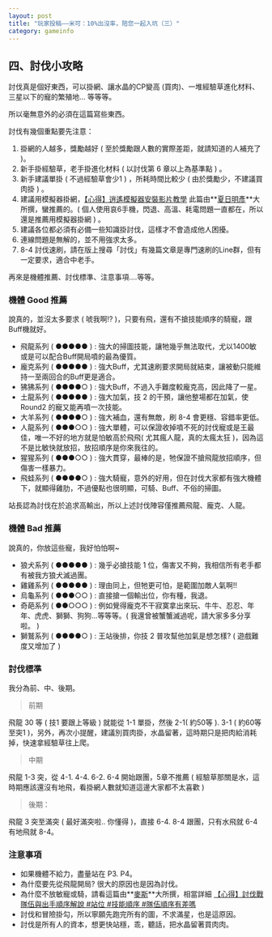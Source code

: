 ```yaml
---
layout: post
title: "玩家投稿——米可：10%出沒率，陪您一起入坑（三）"
category: gameinfo
---
```


## 四、討伐小攻略

討伐真是個好東西，可以掛網、讓水晶的CP變高 (買肉)、一堆經驗草進化材料、三星以下的寵的繁殖地... 等等等。

所以毫無意外的必須在這篇寫些東西。

討伐有幾個重點要先注意：

1. 掛網的人越多，獎勵越好 ( 至於獎勵跟人數的實際差距，就請知道的人補充了 )。
2. 新手掛經驗草，老手掛進化材料 ( 以討伐第 6 章以上為基準點 ) 。
3. 新手建議單掛 ( 不過經驗草會少1 ) ，所耗時間比較少 ( 由於獎勵少，不建議買肉掛 ) 。
4. 建議用模擬器掛網，[【心得】逍遙模擬器安裝影片教學](http://ref.gamer.com.tw/redir.php?url=http%3A%2F%2Fforum.gamer.com.tw%2FC.php%3Fbsn%3D29874%26snA%3D2155%26tnum%3D8) 此篇由**<u>夏日明彥</u>**大所撰，蠻推薦的。( 個人使用哀6手機，閃退、高溫、耗電問題一直都在，所以還是推薦用模擬器掛網 ) 。
5. 建議各位都必須有必備一些知識掛討伐，這樣才不會造成他人困擾。
6. 連線問題是無解的，並不用強求太多。
7. 8-4 討伐速刷，請在版上搜尋「討伐」有幾篇文章是專門速刷的Line群，但有一定要求，適合中老手。

再來是機體推薦、討伐標準、注意事項....等等。

### 機體 Good 推薦

說真的，並沒太多要求 ( 唬我啊!? )，只要有飛，還有不搶技能順序的騎寵，跟Buff機就好。

- 飛龍系列 ( ●●●●● ) : 強大的掃圖技能，讓牠幾乎無法取代，尤以1400敏或是可以配合Buff開局噴的最為優質。
- 龐克系列 ( ●●●●● ) : 強大Buff，尤其速刷要求開局就結束，讓被動只能維持一至兩回合的Buff更是適合。
- 狒狒系列 ( ●●●●○ ) : 強大Buff，不過入手難度較龐克高，因此降了一星。
- 土龍系列 ( ●●●●● ) : 強大加氣，技 2 的干預，讓他整場都在加氣，使 Round2 的寵又能再噴一次技能。
- 大羊系列 ( ●●●●○ ) : 強大補血，還有無敵，刷 8-4 會更穩、容錯率更低。
- 人龍系列 ( ●●●○○ ) : 強大單體，可以保證收掉噴不死的討伐寵或是王最佳，唯一不好的地方就是怕敏高於飛飛( 尤其瘋人龍，真的太瘋太狂 )，因為這不是比敏快就放招，放招順序是你來我往的。
- 猩猩系列 ( ●●●○○ ) : 強大貫穿，最棒的是，牠保證不搶飛龍放招順序，但傷害一樣暴力。
- 飛蛙系列 ( ●●●●○ ) : 強大騎寵，意外的好用，但在討伐大家都有強大機體下，就顯得雞肋，不過優點也很明顯，可騎、Buff、不俗的掃圖。

<div class="row page-help info">
站長認為討伐在於追求高輸出，所以上述討伐陣容僅推薦飛龍、龐克、人龍。
</div>

### 機體 Bad 推薦

說真的，你放這些寵，我好怕怕啊~

- 狼犬系列 ( ●●●●● ) : 幾乎必搶技能 1 位，傷害又不夠，我相信所有老手都有被我方狼犬滅過團。
- 雞雞系列 ( ●●●●● ) : 理由同上，但牠更可怕，是範圍加敵人氣啊!!
- 烏龜系列 ( ●●●○○ ) : 直接搶一個輸出位，你有種，我退。
- 奇葩系列 ( ●●○○○ ) : 例如覺得龐克不干寂寞拿出來玩、牛牛、忍忍、年年、虎虎、獅獅、狗狗...等等等。( 我還曾被蟹蟹滅過呢，請大家多多分享啦。 )
- 獅鷲系列 ( ●●●●○ ) : 王站後排，你技 2 普攻幫他加氣是想怎樣? ( 遊戲難度又增加了 )

### 討伐標準

我分為前、中、後期。

>前期

飛龍 30 等 ( 技1 要跟上等級 ) 就能從 1-1 單掛，然後 2-1( 約50等 ). 3-1 ( 約60等至突1 )，另外，再次小提醒，建議別買肉掛，水晶留著，這時期只是把肉給消耗掉，快速拿經驗草往上爬。

>中期

飛龍 1-3 突，從 4-1\. 4-4\. 6-2\. 6-4 開始跟團，5章不推薦 ( 經驗草那關是水，這時期應該還沒有地飛，看掛網人數就知道這邊大家都不太喜歡 )

>後期：

飛龍 3 突至滿突 ( 最好滿突啦.. 你懂得 )，直接 6-4\. 8-4 跟團，只有水飛就 6-4 有地飛就 8-4。

### 注意事項

- 如果機體不給力，盡量站在 P3\. P4。
- 為什麼要先從飛龍開局? 很大的原因也是因為討伐。
- 為什麼不放敏寵或騎，請看這篇由**<u>麥斯</u>**大所撰，相當詳細 [【心得】討伐戰隊伍與出手順序解說 #站位 #技能順序 #隊伍順序有差嗎](http://ref.gamer.com.tw/redir.php?url=http%3A%2F%2Fforum.gamer.com.tw%2FC.php%3Fbsn%3D29874%26snA%3D2529%26tnum%3D5)
- 討伐和冒險掛勾，所以寧願先跑完所有的圖，不求滿星，也是這原因。
- 討伐是所有人的資本，想更快站穩，乖，聽話，把水晶留著買肉肉。